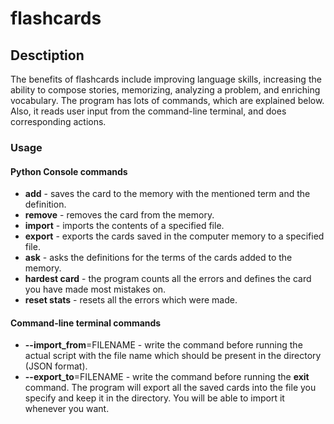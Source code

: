 # flashcards
## Desctiption
The benefits of flashcards include improving language skills, increasing the ability to compose stories, memorizing, analyzing a problem, and enriching vocabulary. The program has lots of commands, which are explained below. Also, it reads user input from the command-line terminal, and does corresponding actions.
### Usage

#### Python Console commands
* **add** - saves the card to the memory with the mentioned term and the definition.
* **remove** - removes the card from the memory.
* **import** - imports the contents of a specified file.
* **export** - exports the cards saved in the computer memory to a specified file.
* **ask** - asks the definitions for the terms of the cards added to the memory.
* **hardest card** - the program counts all the errors and defines the card you have made most mistakes on.
* **reset stats** - resets all the errors which were made.

#### Command-line terminal commands
* **--import_from**=FILENAME - write the command before running the actual script with the file name which should be present in the directory (JSON format).
* **--export_to**=FILENAME - write the command before running the **exit** command. The program will export all the saved cards into the file you specify and keep it in the directory. You will be able to import it whenever you want.
